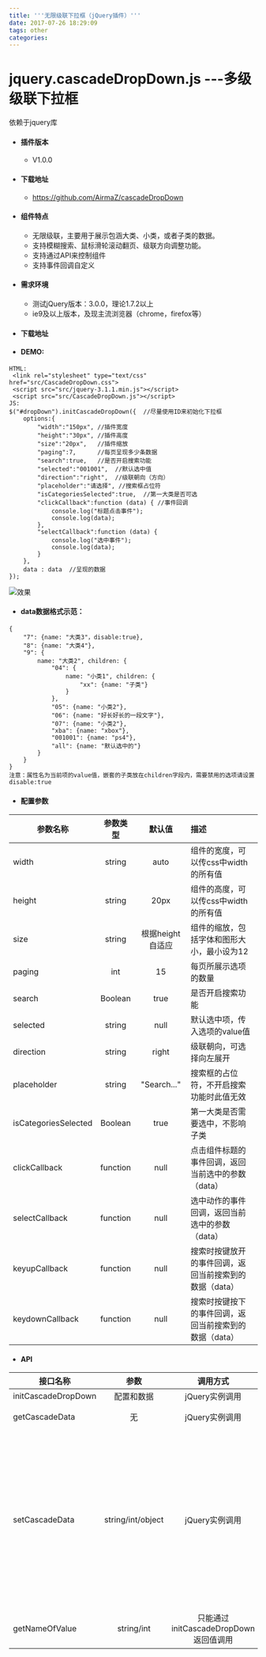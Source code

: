 ```yaml
---
title: '''无限级联下拉框（jQuery插件）'''
date: 2017-07-26 18:29:09
tags: other
categories:
---
```


# jquery.cascadeDropDown.js ---多级级联下拉框 #
依赖于jquery库

+ #### 插件版本 ####
  - V1.0.0

+ #### 下载地址 ####
  - https://github.com/AirmaZ/cascadeDropDown

+ #### 组件特点 ####
  - 无限级联，主要用于展示包涵大类、小类，或者子类的数据。
  - 支持模糊搜索、鼠标滑轮滚动翻页、级联方向调整功能。
  - 支持通过API来控制组件
  - 支持事件回调自定义

+ #### 需求环境 ####
  - 测试jQuery版本：3.0.0，理论1.7.2以上
  - ie9及以上版本，及现主流浏览器（chrome，firefox等）

+ #### 下载地址 ####


+ #### DEMO: ####
````
HTML:
 <link rel="stylesheet" type="text/css" href="src/CascadeDropDown.css">
 <script src="src/jquery-3.1.1.min.js"></script>
 <script src="src/CascadeDropDown.js"></script>
JS:
$("#dropDown").initCascadeDropDown({  //尽量使用ID来初始化下拉框
    options:{
        "width":"150px", //插件宽度
        "height":"30px", //插件高度
        "size":"20px",   //插件缩放
        "paging":7,      //每页呈现多少条数据
        "search":true,   //是否开启搜索功能
        "selected":"001001",  //默认选中值
        "direction":"right",  //级联朝向（方向）
        "placeholder":"请选择", //搜索框占位符
        "isCategoriesSelected":true,  //第一大类是否可选
        "clickCallback":function (data) { //事件回调
            console.log("标题点击事件");
            console.log(data);
        },
        "selectCallback":function (data) {
            console.log("选中事件");
            console.log(data);
        }
    },
    data : data  //呈现的数据
});
````
![效果](http://i.imgur.com/orBgwW7.jpg)

+ #### data数据格式示范： ####
````
{
    "7": {name: "大类3"，disable:true},
    "8": {name: "大类4"},
    "9": {
        name: "大类2", children: {
            "04": {
                name: "小类1", children: {
                    "xx": {name: "子类"}
                }
            },
            "05": {name: "小类2"},
            "06": {name: "好长好长的一段文字"},
            "07": {name: "小类2"},
            "xba": {name: "xbox"},
            "001001": {name: "ps4"},
            "all": {name: "默认选中的"}
        }
    }
}
注意：属性名为当前项的value值，嵌套的子类放在children字段内，需要禁用的选项请设置disable:true
````

+ #### 配置参数 ####
|参数名称 |参数类型|默认值|描述|
| -------------|:-------------: |:-------------:|:-----|
| width |string| auto|组件的宽度，可以传css中width的所有值|
| height |string| 20px|组件的高度，可以传css中width的所有值|
| size |string| 根据height自适应|组件的缩放，包括字体和图形大小，最小设为12|
| paging |int| 15|每页所展示选项的数量|
| search |Boolean| true|是否开启搜索功能|
| selected |string| null|默认选中项，传入选项的value值|
| direction |string| right|级联朝向，可选择向左展开|
| placeholder |string| "Search..."|搜索框的占位符，不开启搜索功能时此值无效|
| isCategoriesSelected |Boolean|true |第一大类是否需要选中，不影响子类|
| clickCallback |function|null |点击组件标题的事件回调，返回当前选中的参数（data）|
| selectCallback |function|null |选中动作的事件回调，返回当前选中的参数（data）|
| keyupCallback |function|null |搜索时按键放开的事件回调，返回当前搜索到的数据（data）|
| keydownCallback |function|null |搜索时按键按下的事件回调，返回当前搜索到的数据（data）|

+ #### API ####
|接口名称 |参数|调用方式|描述|
| -------------|:-------------: |:-------------:|:-----|
| initCascadeDropDown |配置和数据| jQuery实例调用|初始化组件|
| getCascadeData |无| jQuery实例调用|获得当前组件选中的值|
| setCascadeData |string/int/object| jQuery实例调用|设置组件选中值：1.传入string/int类型，组件会自动选中当前数据中存在的项。2.通过object（例：{"0x11":"选中"}）可强制选中当前数据中不存在的项|
| getNameOfValue |string/int| 只能通过initCascadeDropDown返回值调用|根据value值查找组件中的文本|